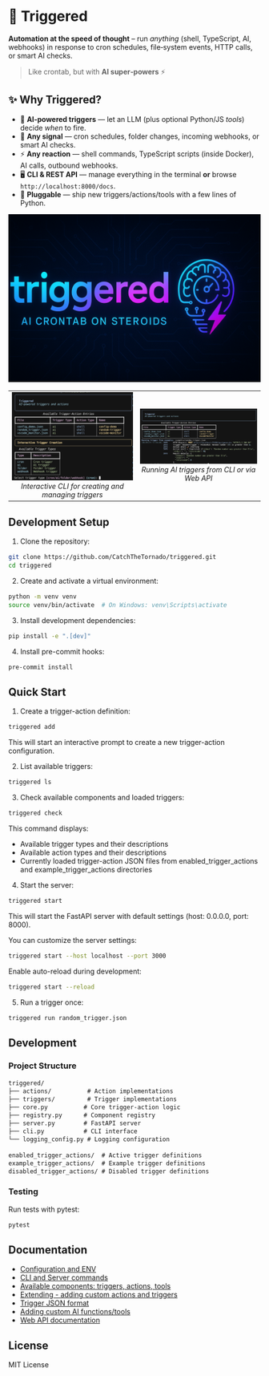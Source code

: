 # 🚀 Triggered

**Automation at the speed of thought** – run *anything* (shell, TypeScript, AI, webhooks) in response to cron schedules, file‑system events, HTTP calls, or smart AI checks.

> Like crontab, but with **AI super‑powers** ⚡️

## ✨ Why Triggered?

* 🤖 **AI‑powered triggers** — let an LLM (plus optional Python/JS *tools*) decide *when* to fire.
* 🔔 **Any signal** — cron schedules, folder changes, incoming webhooks, or smart AI checks.
* ⚡ **Any reaction** — shell commands, TypeScript scripts (inside Docker), AI calls, outbound webhooks.
* 🖥️ **CLI & REST API** — manage everything in the terminal **or** browse `http://localhost:8000/docs`.
* 🧩 **Pluggable** — ship new triggers/actions/tools with a few lines of Python.


<div align="center">
  <img src=".readme_assets/0.png" alt="Triggered Hero Image" width="800"/>
</div>

<div align="center">
  <table>
    <tr>
      <td align="center">
        <img src=".readme_assets/1.png" alt="Triggered CLI" width="400"/>
        <br/>
        <em>Interactive CLI for creating and managing triggers</em>
      </td>
      <td align="center">
        <img src=".readme_assets/2.png" alt="Triggered Dashboard" width="400"/>
        <br/>
        <em>Running AI triggers from CLI or via Web API</em>
      </td>
    </tr>
  </table>
</div>


## Development Setup

1. Clone the repository:
```bash
git clone https://github.com/CatchTheTornado/triggered.git
cd triggered
```

2. Create and activate a virtual environment:
```bash
python -m venv venv
source venv/bin/activate  # On Windows: venv\Scripts\activate
```

3. Install development dependencies:
```bash
pip install -e ".[dev]"
```

4. Install pre-commit hooks:
```bash
pre-commit install
```

## Quick Start

1. Create a trigger-action definition:
```bash
triggered add
```
This will start an interactive prompt to create a new trigger-action configuration.

2. List available triggers:
```bash
triggered ls
```

3. Check available components and loaded triggers:
```bash
triggered check
```
This command displays:
- Available trigger types and their descriptions
- Available action types and their descriptions
- Currently loaded trigger-action JSON files from enabled_trigger_actions and example_trigger_actions directories

4. Start the server:
```bash
triggered start
```
This will start the FastAPI server with default settings (host: 0.0.0.0, port: 8000).

You can customize the server settings:
```bash
triggered start --host localhost --port 3000
```

Enable auto-reload during development:
```bash
triggered start --reload
```

5. Run a trigger once:
```bash
triggered run random_trigger.json
```



## Development

### Project Structure

```
triggered/
├── actions/          # Action implementations
├── triggers/         # Trigger implementations
├── core.py          # Core trigger-action logic
├── registry.py      # Component registry
├── server.py        # FastAPI server
├── cli.py           # CLI interface
└── logging_config.py # Logging configuration

enabled_trigger_actions/  # Active trigger definitions
example_trigger_actions/  # Example trigger definitions
disabled_trigger_actions/ # Disabled trigger definitions
```

### Testing

Run tests with pytest:
```bash
pytest
```


## Documentation

- [Configuration and ENV](./docs/configuration.md)
- [CLI and Server commands](./docs/cli.md)
- [Available components: triggers, actions, tools](./docs/available_components.md)
- [Extending - adding custom actions and triggers](./docs/extending.md)
- [Trigger JSON format](./docs/json_format.md)
- [Adding custom AI functions/tools](./docs/ai-tools.md)
- [Web API documentation](./docs/api.md)


## License

MIT License
